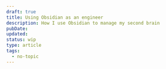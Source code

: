 ```yaml
---
draft: true
title: Using Obsidian as an engineer
description: How I use Obsidian to manage my second brain
pubDate:
updated:
status: wip
type: article
tags:
  - no-topic
---
```


